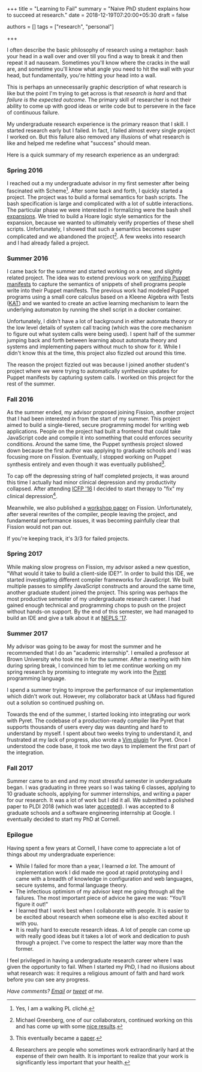 +++
title = "Learning to Fail"
summary = "Naive PhD student explains how to succeed at research."
date = 2018-12-19T07:20:00+05:30
draft = false

authors = []
tags = ["research", "personal"]

+++

I often describe the basic philosophy of research using a metaphor: bash your
head in a wall over and over till you find a way to
break it and then repeat it ad nauseam. Sometimes you'll know where the
cracks in the wall are, and sometime you'll know what angle you need to hit the
wall with your head, but fundamentally, you're hitting your head into a wall.

This is perhaps an unnecessarily graphic description of what research is
like but the point I'm trying to get across is that *research is hard* and
that *failure is the expected outcome*. The primary skill of researcher is
not their ability to come up with good ideas or write code but to persevere
in the face of continuous failure.

My undergraduate research experience is the primary reason that I skill. I
started research early but I failed. In fact, I failed almost every single
project I worked on. But this failure also removed any illusions of what
research is like and helped me redefine what "success" should mean.

Here is a quick summary of my research experience as an undergrad:

### Spring 2016

I reached out a my undergraduate advisor in my first semester after being
fascinated with Scheme[^1]. After some back and forth, I quickly started
a project. The project was to build a formal semantics for bash scripts. The
bash specification is large and complicated with a lot of subtle interactions.
The particular phase we were interested in formalizing were the bash shell
[expansions][]. We tried to build a Hoare logic style semantics for the expansion, because
we wanted to ultimately verify properties of these shell scripts. Unfortunately,
I showed that such a semantics becomes super complicated and we abandoned the
project[^2]. A few weeks into research and I had already failed a project.

### Summer 2016

I came back for the summer and started working on a new, and slightly related
project. The idea was to extend previous work on [verifying Puppet
manifests](https://people.cs.umass.edu/~arjun/papers/2016-rehearsal.html) to
capture the semantics of snippets of shell programs people write into their
Puppet manifests. The previous work had modeled Puppet programs using a
small core calculus based on a Kleene Algebra with Tests ([KAT](https://www.cs.cornell.edu/~kozen/Papers/kat.pdf)) and we wanted to create an active learning
mechanism to learn the underlying automaton by running the shell script in
a docker container.

Unfortunately, I didn't have a lot of background in either automata theory or
the low level details of system call tracing (which was the core mechanism to
figure out what system calls were being used). I spent half of the summer
jumping back and forth between learning about automata theory and systems and
implementing papers without much to show for it. While I didn't know this
at the time, this project also fizzled out around this time.

The reason the project fizzled out was because I joined another student's
project where we were trying to automatically synthesize updates for Puppet
manifests by capturing system calls. I worked on this project for the rest
of the summer.

### Fall 2016

As the summer ended, my advisor proposed joining Fission, another project that
I had been interested in from the start of my summer. This project aimed to
build a single-tiered, secure programming model for writing web applications.
People on the project had built a frontend that could take JavaScript code and
compile it into something that could enforces security conditions.
Around the same time, the Puppet synthesis project slowed down because the
first author was applying to graduate schools and I was focusing more on
Fission. Eventually, I stopped working on Puppet synthesis entirely and even
though it was eventually published[^3].

To cap off the depressing string of half completed projects, it was around this
time I actually had minor clinical depression and my productivity collapsed. After
attending [ICFP '16](https://conf.researchr.org/home/icfp-2016) I decided to
start therapy to "fix" my clinical depression[^4].

Meanwhile, we also published a [workshop
paper](http://drops.dagstuhl.de/opus/volltexte/2017/7124/pdf/LIPIcs-SNAPL-2017-5.pdf)
on Fission. Unfortunately, after several rewrites of the compiler, people
leaving the project, and fundamental performance issues, it was becoming
painfully clear that Fission would not pan out.

If you're keeping track, it's 3/3 for failed projects.

### Spring 2017

While making slow progress on Fission, my advisor asked a new question, "What
would it take to build a client-side IDE?". In order to build this IDE, we
started investigating different compiler frameworks for JavaScript. We built
multiple passes to simplify JavaScript constructs and around the same time, another
graduate student joined the project. This spring was perhaps the most productive
semester of my undergraduate research career. I had gained enough technical
and programming chops to push on the project without hands-on support. By the
end of this semester, we had managed to build an IDE and give a talk about it
at [NEPLS '17](https://nepls.org/Events/31/).

### Summer 2017

My advisor was going to be away for most the summer and he recommended that
I do an "academic internship". I emailed a professor at Brown University who
took me in for the summer. After a meeting with him during spring break, I
convinced him to let me continue working on my spring research by promising
to integrate my work into the [Pyret](https://www.pyret.org/) programming
language.

I spend a summer trying to improve the performance of our implementation
which didn't work out. However, my collaborator back at UMass had figured
out a solution so continued pushing on.

Towards the end of the summer, I started looking into integrating our work with
Pyret. The codebase of a production-ready compiler like Pyret that supports
thousands of users every day was daunting and hard to understand by myself.
I spent about two weeks trying to understand it, and frustrated at my lack of
progress, also wrote a [Vim plugin](https://github.com/rachitnigam/pyret-lang.vim) for Pyret. Once I understood the code base, it took me two days to
implement the first part of the integration.

### Fall 2017

Summer came to an end and my most stressful semester in undergraduate began.
I was graduating in three years so I was taking 6 classes, applying
to 10 graduate schools, applying for summer internships, and writing a paper
for our research. It was a lot of work but I did it all. We submitted a
polished paper to PLDI 2018 (which was later [accepted](/publication/stopify)).
I was accepted to 8 graduate schools and a software engineering internship
at Google. I eventually decided to start my PhD at Cornell.

### Epilogue

Having spent a few years at Cornell, I have come to appreciate a lot of things
about my undergraduate experience:

- While I failed for more than a year, I learned _a lot_. The
  amount of implementation work I did made me good at rapid prototyping and
  I came with a breadth of knowledge in configuration and web languages,
  secure systems, and formal language theory.
- The infectious optimism of my advisor kept me going through all the failures.
  The most important piece of advice he gave me was: "You'll figure it out!"
- I learned that I work best when I collaborate with people. It is easier
  to be excited about research when someone else is also excited about it
  with you.
- It is really hard to execute research ideas. A lot of people can come up
  with really good ideas but it takes a lot of work and dedication to
  push through a project. I've come to respect the latter way more than the
  former.

I feel privileged in having a undergraduate research career where I was
given the opportunity to fail. When I started my PhD, I had no illusions
about what research was: it requires a religious amount of faith and hard work
before you can see any progress.

_Have comments? [Email](mailto:rachit.nigam12@gmail.com) or [tweet](https://twitter.com/notypes) at me._

[^1]: Yes, I am a walking PL cliché.

[^2]: Michael Greenberg, one of our collaborators, continued working on this and has come up with some [nice results](http://www.cs.pomona.edu/~michael/papers/px2018.pdf).

[^3]: This eventually became a [paper](https://aaronweiss.us/pubs/ase17.pdf).

[^4]: Researchers are people who sometimes work extraordinarily hard at the expense of their own health. It is important to realize that your work is significantly less important that your health.

[expansions]: https://www.gnu.org/software/bash/manual/html_node/Shell-Expansions.html
